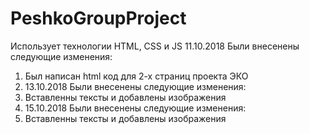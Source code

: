 # PeshkoGroupProject
Использует технологии HTML, CSS и JS
11.10.2018 Были внесенены следующие изменения:
1. Был написан html код для 2-х страниц проекта ЭКО
2. 13.10.2018 Были внесенены следующие изменения:
3. Вставленны тексты и добавлены изображения
4. 15.10.2018 Были внесенены следующие изменения:
5. Вставленны тексты и добавлены изображения

